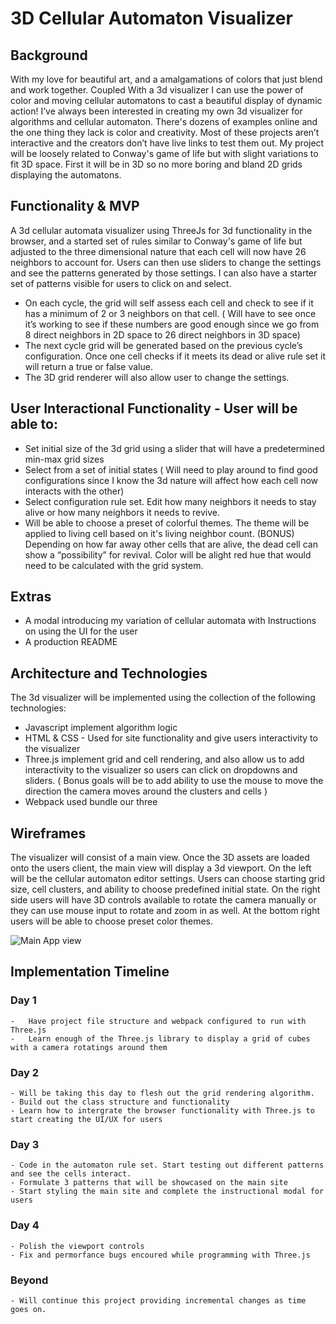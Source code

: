 # 3D Cellular Automaton Visualizer

## Background
With my love for beautiful art, and a amalgamations of colors that just blend and work together. Coupled With a 3d visualizer I can use the power of color and moving cellular automatons to cast a beautiful display of dynamic action! I’ve always been interested in creating my own 3d visualizer for algorithms and cellular automaton. There's dozens of examples online and the one thing they lack is color and creativity. Most of these projects aren’t interactive and the creators don’t have live links to test them out. My project will be loosely related to Conway's game of life but with slight variations to fit 3D space. First it will be in 3D so no more boring and bland 2D grids displaying the automatons.

## Functionality & MVP
A 3d cellular automata visualizer using ThreeJs for 3d functionality in the browser, and a started set of rules similar to Conway's game of life but adjusted to the three dimensional nature that each cell will now have 26 neighbors to account for. Users can then use sliders to change the settings and see the patterns generated by those settings. I can also have a starter set of patterns visible for users to click on and select. 

- On each cycle, the grid will self assess each cell and check to see if it has a minimum of 2 or 3 neighbors on that cell. ( Will have to see once it’s working to see if these numbers are good enough since we go from 8 direct neighbors in 2D space to 26 direct neighbors in 3D space)
- The next cycle grid will be generated based on the previous cycle’s configuration.
Once one cell checks if it meets its dead or alive rule set it will return a true or false value.
- The 3D grid renderer will also allow user to change the settings.

## User Interactional Functionality - User will be able to:
- Set initial size of the 3d grid using a slider that will have a predetermined min-max grid sizes
- Select from a set of initial states ( Will need to play around to find good configurations since I know the 3d nature will affect how each cell now interacts with the other)
- Select configuration rule set. Edit how many neighbors it needs to stay alive or how many neighbors it needs to revive.
- Will be able to choose a preset of colorful themes. The theme will be applied to living cell based on it's living neighbor count. (BONUS) Depending on how far away other cells that are alive, the dead cell can show a “possibility” for revival. Color will be alight red hue that would need to be calculated with the grid system.

## Extras
- A modal introducing my variation of cellular automata with Instructions on using the UI for the user
- A production README
## Architecture and Technologies
The 3d visualizer will be implemented using the collection of the following technologies:
-   Javascript implement algorithm logic
-  HTML & CSS - Used for site functionality and give users interactivity to the visualizer
-   Three.js implement grid and cell rendering, and also allow us to add interactivity to the visualizer so users can click on dropdowns and sliders. ( Bonus goals will be to add ability to use the mouse to move the direction the camera moves around the clusters and cells ) 
-   Webpack used bundle our three

## Wireframes
The visualizer will consist of a main view. Once the 3D assets are loaded onto the users client, the main view will display a 3d viewport. On the left will be the cellular automaton editor settings. Users can choose starting grid size, cell clusters, and ability to choose predefined initial state.
On the right side users will have 3D controls available to rotate the camera manually or they can use mouse input to rotate and zoom in as well. At the bottom right users will be able to choose preset color themes.

![Main App view](https://medio-app-seed.s3.amazonaws.com/wireframe.png)
## Implementation Timeline

### Day 1
    -   Have project file structure and webpack configured to run with Three.js
    -   Learn enough of the Three.js library to display a grid of cubes with a camera rotatings around them
### Day 2
    - Will be taking this day to flesh out the grid rendering algorithm. 
    - Build out the class structure and functionality
    - Learn how to intergrate the browser functionality with Three.js to start creating the UI/UX for users
### Day 3
    - Code in the automaton rule set. Start testing out different patterns and see the cells interact.
    - Formulate 3 patterns that will be showcased on the main site
    - Start styling the main site and complete the instructional modal for users
### Day 4
    - Polish the viewport controls
    - Fix and permorfance bugs encoured while programming with Three.js
### Beyond
    - Will continue this project providing incremental changes as time goes on.
